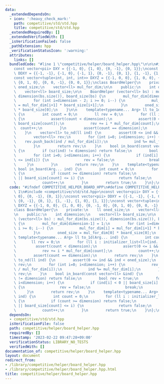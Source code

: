 ```yaml
---
data:
  _extendedDependsOn:
  - icon: ':heavy_check_mark:'
    path: competitive/std/std.hpp
    title: competitive/std/std.hpp
  _extendedRequiredBy: []
  _extendedVerifiedWith: []
  _isVerificationFailed: false
  _pathExtension: hpp
  _verificationStatusIcon: ':warning:'
  attributes:
    links: []
  bundledCode: "#line 1 \"competitive/helper/board_helper.hpp\"\n\n\n#include <competitive/std/std.hpp>\n\
    const vector<pii> DXY = {{-1, 0}, {1, 0}, {0, -1}, {0, 1}};\nconst vector<pii>\
    \ DDXY = {{-1, -1}, {-1, 0}, {-1, 1}, {0, -1}, {0, 1}, {1, -1}, {1, 0}, {1, 1}};\n\
    const vector<tuple<int, int, int>> DXYZ = {{-1, 0, 0}, {1, 0, 0}, {0, -1, 0},\
    \ {0, 1, 0}, {0, 0, -1}, {0, 0, 1}};\nclass BoardHelper{\n    private:\n    ll\
    \ oned_size;\n    vector<ll> mul_for_dim;\n\n    public:\n    int dimension;\n\
    \    vector<ll> board_size;\n\n    BoardHelper (vector<ll> bs) : mul_for_dim(bs.size()),\
    \ dimension(bs.size()), board_size(bs) {\n        mul_for_dim[dimension-1] = 1;\n\
    \        for (int i=dimension - 2; i >= 0; i--) {\n            mul_for_dim[i]\
    \ = mul_for_dim[i+1] * board_size[i+1];\n        }\n        oned_size = mul_for_dim[0]\
    \ * board_size[0];\n    }\n\n    template<typename... Arg> ll to_1d(Arg... ind)\
    \ {\n        int count = 0;\n        ll rev = 0;\n        for (ll i : initializer_list<ll>{ind...})\
    \ {\n            assert(count < dimension);\n            assert(0 <= i && i <\
    \ board_size[count]);\n            rev += i * mul_for_dim[count];\n          \
    \  count++;\n        }\n        assert(count == dimension);\n        return rev;\n\
    \    }\n    vector<ll> to_nd(ll ind) {\n        assert(0 <= ind && ind < oned_size);\n\
    \        vector<ll> rev;\n        for (int i=0; i<dimension; i++) {\n        \
    \    rev.push_back(ind / mul_for_dim[i]);\n            ind %= mul_for_dim[i];\n\
    \        }\n        return rev;\n    }\n    bool in_board(const vector<ll> &ind)\
    \ {\n        if (sz(ind) != dimension) return false;\n        bool rev = true;\n\
    \        for (int i=0; i<dimension; i++) {\n            if (ind[i] < 0 || board_size[i]\
    \ <= ind[i]) {\n                rev = false;\n                break;\n       \
    \     }\n        }\n        return rev;\n    }\n    template<typename... Arg>\
    \ bool in_board(Arg... ind) {\n        int count = 0;\n        for (ll i : initializer_list<ll>{ind...})\
    \ {\n            if (count >= dimension) return false;\n            if (i < 0\
    \ || board_size[count] <= i) {\n                return false;\n            }\n\
    \            count++;\n        }\n        return true;\n    }\n};\n\n"
  code: "#ifndef COMPETITIVE_HELPER_BOARD_HPP\n#define COMPETITIVE_HELPER_BOARD_HPP\
    \ 1\n#include <competitive/std/std.hpp>\nconst vector<pii> DXY = {{-1, 0}, {1,\
    \ 0}, {0, -1}, {0, 1}};\nconst vector<pii> DDXY = {{-1, -1}, {-1, 0}, {-1, 1},\
    \ {0, -1}, {0, 1}, {1, -1}, {1, 0}, {1, 1}};\nconst vector<tuple<int, int, int>>\
    \ DXYZ = {{-1, 0, 0}, {1, 0, 0}, {0, -1, 0}, {0, 1, 0}, {0, 0, -1}, {0, 0, 1}};\n\
    class BoardHelper{\n    private:\n    ll oned_size;\n    vector<ll> mul_for_dim;\n\
    \n    public:\n    int dimension;\n    vector<ll> board_size;\n\n    BoardHelper\
    \ (vector<ll> bs) : mul_for_dim(bs.size()), dimension(bs.size()), board_size(bs)\
    \ {\n        mul_for_dim[dimension-1] = 1;\n        for (int i=dimension - 2;\
    \ i >= 0; i--) {\n            mul_for_dim[i] = mul_for_dim[i+1] * board_size[i+1];\n\
    \        }\n        oned_size = mul_for_dim[0] * board_size[0];\n    }\n\n   \
    \ template<typename... Arg> ll to_1d(Arg... ind) {\n        int count = 0;\n \
    \       ll rev = 0;\n        for (ll i : initializer_list<ll>{ind...}) {\n   \
    \         assert(count < dimension);\n            assert(0 <= i && i < board_size[count]);\n\
    \            rev += i * mul_for_dim[count];\n            count++;\n        }\n\
    \        assert(count == dimension);\n        return rev;\n    }\n    vector<ll>\
    \ to_nd(ll ind) {\n        assert(0 <= ind && ind < oned_size);\n        vector<ll>\
    \ rev;\n        for (int i=0; i<dimension; i++) {\n            rev.push_back(ind\
    \ / mul_for_dim[i]);\n            ind %= mul_for_dim[i];\n        }\n        return\
    \ rev;\n    }\n    bool in_board(const vector<ll> &ind) {\n        if (sz(ind)\
    \ != dimension) return false;\n        bool rev = true;\n        for (int i=0;\
    \ i<dimension; i++) {\n            if (ind[i] < 0 || board_size[i] <= ind[i])\
    \ {\n                rev = false;\n                break;\n            }\n   \
    \     }\n        return rev;\n    }\n    template<typename... Arg> bool in_board(Arg...\
    \ ind) {\n        int count = 0;\n        for (ll i : initializer_list<ll>{ind...})\
    \ {\n            if (count >= dimension) return false;\n            if (i < 0\
    \ || board_size[count] <= i) {\n                return false;\n            }\n\
    \            count++;\n        }\n        return true;\n    }\n};\n#endif //COMPETITIVE_HELPER_BOARD_HPP"
  dependsOn:
  - competitive/std/std.hpp
  isVerificationFile: false
  path: competitive/helper/board_helper.hpp
  requiredBy: []
  timestamp: '2023-02-22 09:47:28+09:00'
  verificationStatus: LIBRARY_NO_TESTS
  verifiedWith: []
documentation_of: competitive/helper/board_helper.hpp
layout: document
redirect_from:
- /library/competitive/helper/board_helper.hpp
- /library/competitive/helper/board_helper.hpp.html
title: competitive/helper/board_helper.hpp
---
```

